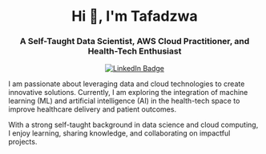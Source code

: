 <h1 align="center">Hi 👋, I'm Tafadzwa</h1>
<h3 align="center">A Self-Taught Data Scientist, AWS Cloud Practitioner, and Health-Tech Enthusiast</h3>

<p align="center">
  <a href="https://www.linkedin.com/in/tafadzwa-chigwada/">
    <img src="https://img.shields.io/badge/LinkedIn-Profile-informational?style=flat&logo=linkedin&logoColor=white&color=0D76A8" alt="LinkedIn Badge"/>
  </a>
</p>

<p>
  I am passionate about leveraging data and cloud technologies to create innovative solutions. Currently, I am exploring the integration of machine learning (ML) and artificial intelligence (AI) in the health-tech space to improve healthcare delivery and patient outcomes.
</p>

<p>
  With a strong self-taught background in data science and cloud computing, I enjoy learning, sharing knowledge, and collaborating on impactful projects.
</p>

